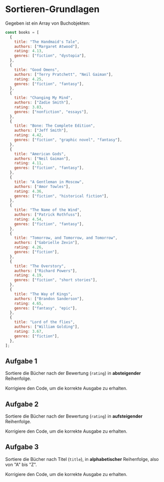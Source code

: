 # Sortieren-Grundlagen

Gegeben ist ein Array von Buchobjekten:

```js
const books = [
  {
    title: "The Handmaid's Tale",
    authors: ["Margaret Atwood"],
    rating: 4.13,
    genres: ["fiction", "dystopia"],
  },
  {
    title: "Good Omens",
    authors: ["Terry Pratchett", "Neil Gaiman"],
    rating: 4.25,
    genres: ["fiction", "fantasy"],
  },
  {
    title: "Changing My Mind",
    authors: ["Zadie Smith"],
    rating: 3.83,
    genres: ["nonfiction", "essays"],
  },
  {
    title: "Bone: The Complete Edition",
    authors: ["Jeff Smith"],
    rating: 4.42,
    genres: ["fiction", "graphic novel", "fantasy"],
  },
  {
    title: "American Gods",
    authors: ["Neil Gaiman"],
    rating: 4.11,
    genres: ["fiction", "fantasy"],
  },
  {
    title: "A Gentleman in Moscow",
    authors: ["Amor Towles"],
    rating: 4.36,
    genres: ["fiction", "historical fiction"],
  },
  {
    title: "The Name of the Wind",
    authors: ["Patrick Rothfuss"],
    rating: 4.54,
    genres: ["fiction", "fantasy"],
  },
  {
    title: "Tomorrow, and Tomorrow, and Tomorrow",
    authors: ["Gabrielle Zevin"],
    rating: 4.26,
    genres: ["fiction"],
  },
  {
    title: "The Overstory",
    authors: ["Richard Powers"],
    rating: 4.19,
    genres: ["fiction", "short stories"],
  },
  {
    title: "The Way of Kings",
    authors: ["Brandon Sanderson"],
    rating: 4.65,
    genres: ["fantasy", "epic"],
  },
  {
    title: "Lord of the flies",
    authors: ["William Golding"],
    rating: 3.67,
    genres: ["fiction"],
  },
];
```

## Aufgabe 1

Sortiere die Bücher nach der Bewertung (`rating`) in **absteigender** Reihenfolge.

Korrigiere den Code, um die korrekte Ausgabe zu erhalten.

## Aufgabe 2

Sortiere die Bücher nach der Bewertung (`rating`) in **aufsteigender** Reihenfolge.

Korrigiere den Code, um die korrekte Ausgabe zu erhalten.

## Aufgabe 3

Sortiere die Bücher nach Titel (`title`), in **alphabetischer** Reihenfolge, also von "A" bis "Z".

Korrigiere den Code, um die korrekte Ausgabe zu erhalten.
